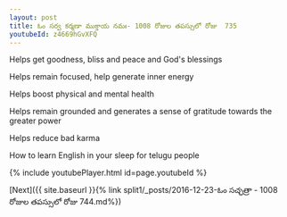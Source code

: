 ```yaml
---
layout: post
title: ఓం సర్వ కర్మణా ముక్తాయ నమః- 1008 రోజుల తపస్సులో రోజు  735
youtubeId: z4669hGvXFQ
---
```

 
 
Helps get goodness, bliss and peace and God's blessings
 
Helps remain focused, help generate inner energy 
 
Helps boost physical and mental health 
 
Helps remain grounded and generates a sense of gratitude towards the greater power 
 
Helps reduce bad karma
 
How to learn English in your sleep for telugu people
 
 
 
 


{% include youtubePlayer.html id=page.youtubeId %}
 
[Next]({{ site.baseurl }}{% link split1/_posts/2016-12-23-ఓం సచ్ఛత్రా - 1008 రోజుల తపస్సులో రోజు  744.md%})
 
